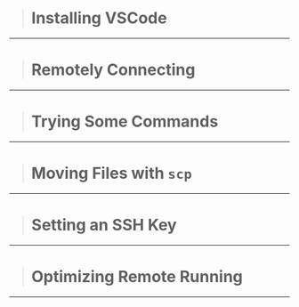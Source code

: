 > # **Installing VSCode**
---

> # **Remotely Connecting**
---

> # **Trying Some Commands**
---

> # **Moving Files with `scp`**
---

> # **Setting an SSH Key**
---

> # **Optimizing Remote Running**
---
